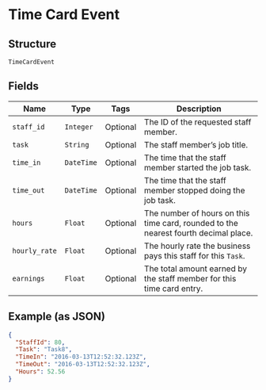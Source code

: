 
# Time Card Event

## Structure

`TimeCardEvent`

## Fields

| Name | Type | Tags | Description |
|  --- | --- | --- | --- |
| `staff_id` | `Integer` | Optional | The ID of the requested staff member. |
| `task` | `String` | Optional | The staff member’s job title. |
| `time_in` | `DateTime` | Optional | The time that the staff member started the job task. |
| `time_out` | `DateTime` | Optional | The time that the staff member stopped doing the job task. |
| `hours` | `Float` | Optional | The number of hours on this time card, rounded to the nearest fourth decimal place. |
| `hourly_rate` | `Float` | Optional | The hourly rate the business pays this staff for this `Task`. |
| `earnings` | `Float` | Optional | The total amount earned by the staff member for this time card entry. |

## Example (as JSON)

```json
{
  "StaffId": 80,
  "Task": "Task8",
  "TimeIn": "2016-03-13T12:52:32.123Z",
  "TimeOut": "2016-03-13T12:52:32.123Z",
  "Hours": 52.56
}
```

